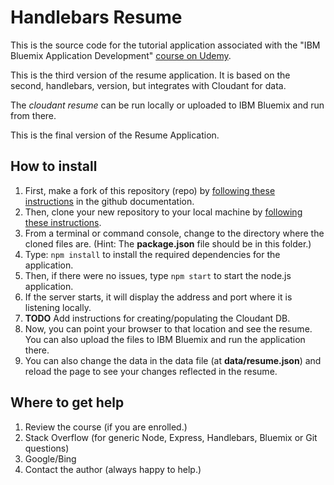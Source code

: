 # Handlebars Resume
This is the source code for the tutorial application associated with the "IBM Bluemix Application Development" [course on Udemy]().

This is the third version of the resume application. It is based on the second, handlebars, version, but integrates with Cloudant for data. 

The _cloudant resume_ can be run locally or uploaded to IBM Bluemix and run from there.

This is the final version of the Resume Application.

## How to install
1. First, make a fork of this repository (repo) by [following these instructions](https://help.github.com/articles/fork-a-repo/) in the github documentation.
1. Then, clone your new repository to your local machine by [following these instructions](https://help.github.com/articles/cloning-a-repository/).
1. From a terminal or command console, change to the directory where the cloned files are. (Hint: The **package.json** file should be in this folder.)
1. Type: `npm install` to install the required dependencies for the application.
1. Then, if there were no issues, type `npm start` to start the node.js application.
1. If the server starts, it will display the address and port where it is listening locally.
1. **TODO** Add instructions for creating/populating the Cloudant DB.
1. Now, you can point your browser to that location and see the resume. You can also upload the files to IBM Bluemix and run the application there.
1. You can also change the data in the data file (at **data/resume.json**) and reload the page to see your changes reflected in the resume.

## Where to get help

1. Review the course (if you are enrolled.)
1. Stack Overflow (for generic Node, Express, Handlebars, Bluemix or Git questions)
1. Google/Bing
1. Contact the author (always happy to help.)
